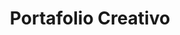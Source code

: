 ---
title: "Portafolio Creativo"
description: "Creador trabajando en la intersección de tecnología y arte"
---